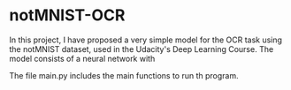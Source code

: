 # notMNIST-OCR
In this project, I have proposed a very simple model for the OCR task using the notMNIST dataset, used in the Udacity's Deep Learning Course. The model consists of a neural network with 

The file main.py includes the main functions to run th program. 
